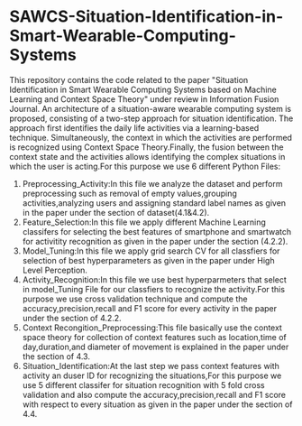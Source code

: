 # SAWCS-Situation-Identification-in-Smart-Wearable-Computing-Systems
This repository contains the code related to the paper "Situation Identification in Smart Wearable Computing Systems based on Machine Learning and Context Space Theory" under review in Information Fusion Journal.
An architecture of a situation-aware wearable computing system is proposed, consisting of a two-step approach for situation identification. The approach first identifies the daily life activities via a learning-based technique. Simultaneously, the context in which the activities are performed is recognized using Context Space Theory.Finally, the fusion between the context state and the activities allows identifying the complex situations in which the user is acting.For this purpose we use 6 different Python Files:
1.	Preprocessing_Activity:In this file we analyze the dataset and perform preprocessing such as removal of empty values,grouping activities,analyzing users and assigning standard label names as given in the paper under the section of dataset(4.1&4.2).
2.	Feature_Selection:In this file we apply different Machine Learning classifers for selecting the best features of smartphone and smartwatch for activitity recognition as given in the paper under the section (4.2.2).
3.	Model_Tuning:In this file we apply grid search CV for all classfiers for selection of  best hyperparameters as given in the paper under High Level Perception.
4.	Activity_Recognition:In this file we use best hyperparmeters that select in model_Tuning File for our classfiers to recognize the activity.For this purpose we use cross validation technique and compute the accuracy,precision,recall and F1 score for every activity in the paper under the section of 4.2.2.
5.	Context Recongition_Preprocessing:This file basically use the context space theory for collection of context features such as location,time of day,duration,and diameter of movement is explained in the paper under the section of 4.3.
6.	Situation_Identification:At the last step we pass context features with activity an duser ID for recognizing the situations,For this purpose we use 5 different classifer for situation recognition with 5 fold cross validation and also compute the accuracy,precision,recall and F1 score with respect to every situation as given in the paper under the section of 4.4. 
